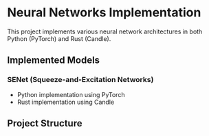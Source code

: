 ﻿# Neural Networks Implementation

This project implements various neural network architectures in both Python (PyTorch) and Rust (Candle).

## Implemented Models

### SENet (Squeeze-and-Excitation Networks)
- Python implementation using PyTorch
- Rust implementation using Candle

## Project Structure
